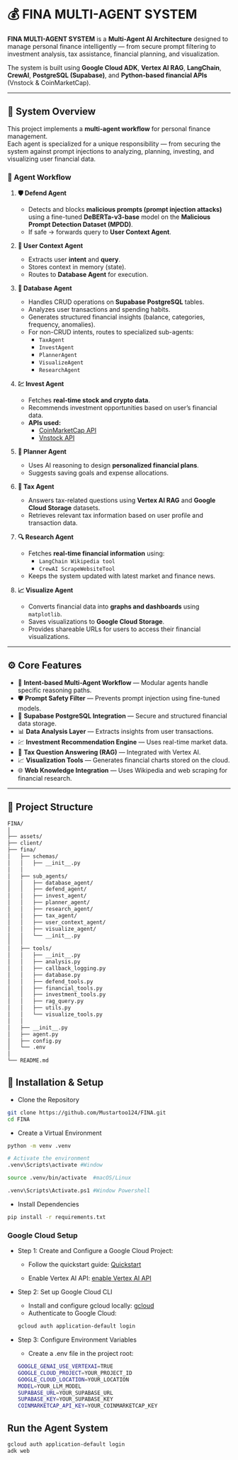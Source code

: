 # 💰 FINA MULTI-AGENT SYSTEM

**FINA MULTI-AGENT SYSTEM** is a **Multi-Agent AI Architecture** designed to manage personal finance intelligently — from secure prompt filtering to investment analysis, tax assistance, financial planning, and visualization.

The system is built using **Google Cloud ADK**, **Vertex AI RAG**, **LangChain**, **CrewAI**, **PostgreSQL (Supabase)**, and **Python-based financial APIs** (Vnstock & CoinMarketCap).  

---

## 🧠 System Overview

This project implements a **multi-agent workflow** for personal finance management.  
Each agent is specialized for a unique responsibility — from securing the system against prompt injections to analyzing, planning, investing, and visualizing user financial data.

### 🧩 Agent Workflow

1. **🛡️ Defend Agent**  
   - Detects and blocks **malicious prompts (prompt injection attacks)** using a fine-tuned **DeBERTa-v3-base** model on the **Malicious Prompt Detection Dataset (MPDD)**.  
   - If safe → forwards query to **User Context Agent**.

2. **🧾 User Context Agent**  
   - Extracts user **intent** and **query**.  
   - Stores context in memory (state).  
   - Routes to **Database Agent** for execution.

3. **💾 Database Agent**  
   - Handles CRUD operations on **Supabase PostgreSQL** tables. 
   - Analyzes user transactions and spending habits.  
   - Generates structured financial insights (balance, categories, frequency, anomalies).  
   - For non-CRUD intents, routes to specialized sub-agents:  
     - `TaxAgent`  
     - `InvestAgent`  
     - `PlannerAgent`  
     - `VisualizeAgent`  
     - `ResearchAgent`

4. **💹 Invest Agent**  
   - Fetches **real-time stock and crypto data**.  
   - Recommends investment opportunities based on user’s financial data.  
   - **APIs used:**  
     - [CoinMarketCap API](https://coinmarketcap.com/api/documentation/v1/#section/Introduction)  
     - [Vnstock API](https://pypi.org/project/vnstock/)

5. **📆 Planner Agent**  
   - Uses AI reasoning to design **personalized financial plans**.  
   - Suggests saving goals and expense allocations.

6. **💸 Tax Agent**  
   - Answers tax-related questions using **Vertex AI RAG** and **Google Cloud Storage** datasets.  
   - Retrieves relevant tax information based on user profile and transaction data.

7. **🔍 Research Agent**  
   - Fetches **real-time financial information** using:  
     - `LangChain Wikipedia tool`  
     - `CrewAI ScrapeWebsiteTool`  
   - Keeps the system updated with latest market and finance news.

8. **📈 Visualize Agent**  
   - Converts financial data into **graphs and dashboards** using `matplotlib`.  
   - Saves visualizations to **Google Cloud Storage**.  
   - Provides shareable URLs for users to access their financial visualizations.

---

## ⚙️ Core Features

- 🧠 **Intent-based Multi-Agent Workflow** — Modular agents handle specific reasoning paths.  
- 🛡️ **Prompt Safety Filter** — Prevents prompt injection using fine-tuned models.  
- 💾 **Supabase PostgreSQL Integration** — Secure and structured financial data storage.  
- 📊 **Data Analysis Layer** — Extracts insights from user transactions.  
- 💹 **Investment Recommendation Engine** — Uses real-time market data.  
- 🧾 **Tax Question Answering (RAG)** — Integrated with Vertex AI.  
- 📈 **Visualization Tools** — Generates financial charts stored on the cloud.  
- 🌐 **Web Knowledge Integration** — Uses Wikipedia and web scraping for financial research.

---

## 📂 Project Structure
```bash
FINA/
│
├── assets/
├── client/
├── fina/
│   ├── schemas/
│   │   ├── __init__.py
│   │
│   ├── sub_agents/
│   │   ├── database_agent/
│   │   ├── defend_agent/
│   │   ├── invest_agent/
│   │   ├── planner_agent/
│   │   ├── research_agent/
│   │   ├── tax_agent/
│   │   ├── user_context_agent/
│   │   ├── visualize_agent/
│   │   └── __init__.py
│   │
│   ├── tools/
│   │   ├── __init__.py
│   │   ├── analysis.py
│   │   ├── callback_logging.py
│   │   ├── database.py
│   │   ├── defend_tools.py
│   │   ├── financial_tools.py
│   │   ├── investment_tools.py
│   │   ├── rag_query.py
│   │   ├── utils.py
│   │   └── visualize_tools.py
│   │
│   ├── __init__.py
│   ├── agent.py
│   ├── config.py
│   └── .env
│
└── README.md
```

## 🚀 Installation & Setup
- Clone the Repository 

```bash
git clone https://github.com/Mustartoo124/FINA.git
cd FINA
```

- Create a Virtual Environment

```bash
python -m venv .venv

# Activate the environment
.venv\Scripts\activate #Window

source .venv/bin/activate  #macOS/Linux

.venv\Scripts\Activate.ps1 #Window Powershell
```

- Install Dependencies
```bash
pip install -r requirements.txt
```

### Google Cloud Setup
- Step 1: Create and Configure a Google Cloud Project: 
    - Follow the quickstart guide: [Quickstart](https://cloud.google.com/vertex-ai/generative-ai/docs/start/quickstart?usertype=adc#configure-project)

    - Enable Vertex AI API: [enable Vertex AI API](https://console.cloud.google.com/flows/enableapi?apiid=aiplatform.googleapis.com)

- Step 2: Set up Google Cloud CLI
    - Install and configure gcloud locally:
    [gcloud](https://cloud.google.com/vertex-ai/generative-ai/docs/start/quickstart?usertype=adc#setup-local)
    - Authenticate to Google Cloud: 
    ```bash
    gcloud auth application-default login
    ```

- Step 3: Configure Environment Variables
    - Create a .env file in the project root: 
    ```bash
    GOOGLE_GENAI_USE_VERTEXAI=TRUE
    GOOGLE_CLOUD_PROJECT=YOUR_PROJECT_ID
    GOOGLE_CLOUD_LOCATION=YOUR_LOCATION
    MODEL=YOUR_LLM_MODEL
    SUPABASE_URL=YOUR_SUPABASE_URL 
    SUPABASE_KEY=YOUR_SUPABASE_KEY
    COINMARKETCAP_API_KEY=YOUR_COINMARKETCAP_KEY
    ```
## Run the Agent System
```bash
gcloud auth application-default login
adk web
```